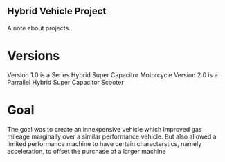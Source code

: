 ## Hybrid Vehicle Project

A note about projects. 

# Versions
Version 1.0 is a Series Hybrid Super Capacitor Motorcycle
Version 2.0 is a Parrallel Hybrid Super Capacitor Scooter

# Goal

The goal was to create an innexpensive vehicle which improved gas mileage marginally over a similar performance vehicle. But also allowed a limited performance machine to have certain characterstics, namely acceleration, to offset the purchase of a larger machine


